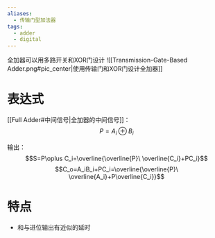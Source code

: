 ```yaml
---
aliases:
  - 传输门型加法器
tags:
  - adder
  - digital
---
```


全加器可以用多路开关和XOR门设计
![[Transmission-Gate-Based Adder.png#pic_center|使用传输门和XOR门设计全加器]]

# 表达式

[[Full Adder#中间信号|全加器的中间信号]]：
$$P=A_i \oplus B_i$$

输出：
$$S=P\oplus C_i=\overline{\overline{P}\ \overline{C_i}+PC_i}$$
$$C_o=A_iB_i+PC_i=\overline{\overline{P}\ \overline{A_i}+P\overline{C_i}}$$

# 特点

- 和与进位输出有近似的延时